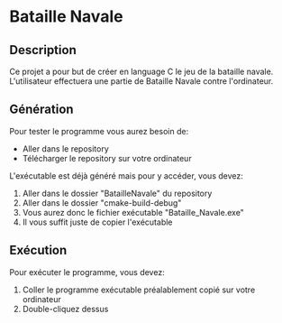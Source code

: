 # Bataille Navale

## Description
Ce projet a pour but de créer en language C le jeu de la bataille navale. L'utilisateur effectuera une partie de Bataille Navale contre l'ordinateur.

## Génération
Pour tester le programme vous aurez besoin de:

- Aller dans le repository
- Télécharger le repository sur votre ordinateur

L'exécutable est déjà généré mais pour y accéder, vous devez:

1. Aller dans le dossier "BatailleNavale" du repository
1. Aller dans le dossier "cmake-build-debug"
1. Vous aurez donc le fichier exécutable "Bataille_Navale.exe"
1. Il vous suffit juste de copier l'exécutable

## Exécution

Pour exécuter le programme, vous devez:

1. Coller le programme exécutable préalablement copié sur votre ordinateur
1. Double-cliquez dessus

